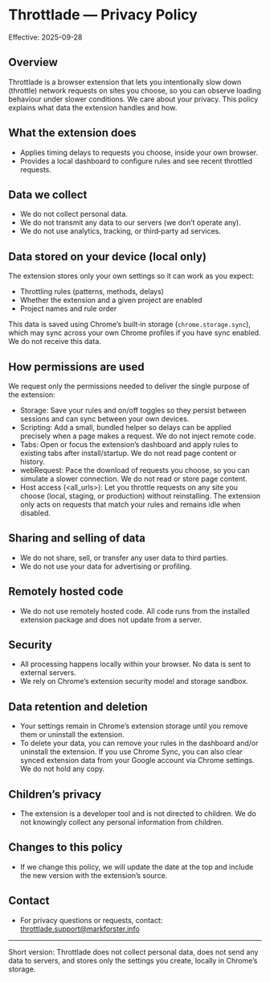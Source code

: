 # Throttlade — Privacy Policy

Effective: 2025-09-28

## Overview

Throttlade is a browser extension that lets you intentionally slow down (throttle) network requests on sites you choose, so you can observe loading behaviour under slower conditions. We care about your privacy. This policy explains what data the extension handles and how.

## What the extension does

- Applies timing delays to requests you choose, inside your own browser.
- Provides a local dashboard to configure rules and see recent throttled requests.

## Data we collect

- We do not collect personal data.
- We do not transmit any data to our servers (we don’t operate any).
- We do not use analytics, tracking, or third‑party ad services.

## Data stored on your device (local only)

The extension stores only your own settings so it can work as you expect:

- Throttling rules (patterns, methods, delays)
- Whether the extension and a given project are enabled
- Project names and rule order

This data is saved using Chrome’s built‑in storage (`chrome.storage.sync`), which may sync across your own Chrome profiles if you have sync enabled. We do not receive this data.

## How permissions are used

We request only the permissions needed to deliver the single purpose of the extension:

- Storage: Save your rules and on/off toggles so they persist between sessions and can sync between your own devices.
- Scripting: Add a small, bundled helper so delays can be applied precisely when a page makes a request. We do not inject remote code.
- Tabs: Open or focus the extension’s dashboard and apply rules to existing tabs after install/startup. We do not read page content or history.
- webRequest: Pace the download of requests you choose, so you can simulate a slower connection. We do not read or store page content.
- Host access (<all_urls>): Let you throttle requests on any site you choose (local, staging, or production) without reinstalling. The extension only acts on requests that match your rules and remains idle when disabled.

## Sharing and selling of data

- We do not share, sell, or transfer any user data to third parties.
- We do not use your data for advertising or profiling.

## Remotely hosted code

- We do not use remotely hosted code. All code runs from the installed extension package and does not update from a server.

## Security

- All processing happens locally within your browser. No data is sent to external servers.
- We rely on Chrome’s extension security model and storage sandbox.

## Data retention and deletion

- Your settings remain in Chrome’s extension storage until you remove them or uninstall the extension.
- To delete your data, you can remove your rules in the dashboard and/or uninstall the extension. If you use Chrome Sync, you can also clear synced extension data from your Google account via Chrome settings. We do not hold any copy.

## Children’s privacy

- The extension is a developer tool and is not directed to children. We do not knowingly collect any personal information from children.

## Changes to this policy

- If we change this policy, we will update the date at the top and include the new version with the extension’s source.

## Contact

- For privacy questions or requests, contact: throttlade.support@markforster.info

---

Short version: Throttlade does not collect personal data, does not send any data to servers, and stores only the settings you create, locally in Chrome’s storage.
